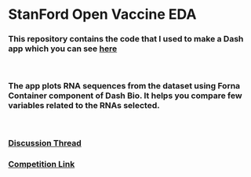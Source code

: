 # StanFord Open Vaccine EDA

### This repository contains the code that I used to make a Dash app which you can see [here](https://rna-dash.herokuapp.com/)

</br>

### The app plots RNA sequences from the dataset using Forna Container component of Dash Bio. It helps you compare few variables related to the RNAs selected. 

</br>

### [Discussion Thread](https://www.kaggle.com/c/stanford-covid-vaccine/discussion/183973)

### [Competition Link](https://www.kaggle.com/c/stanford-covid-vaccine/overview)
